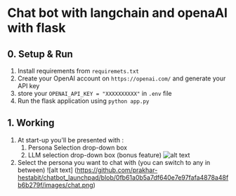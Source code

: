 # Chat bot with langchain and openaAI with flask
## 0. Setup & Run
1. Install requirements from `requiremets.txt`
2. Create your OpenAI account on `https://openai.com/` and generate your API key
3. store your `OPENAI_API_KEY = "XXXXXXXXXX"` in `.env` file
4. Run the flask application using `python app.py`

## 1. Working
1. At start-up you'll be presented with :
   1. Persona Selection drop-down box
   2. LLM selection drop-down box (bonus feature)
   ![alt text](https://github.com/prakhar-hestabit/chatbot_launchpad/blob/0fb61a0b5a7df640e7e97fafa4878a48fb6b279f/images/home.jpg?raw=true)
2. Select the persona you want to chat with (you can switch to any in between)
   ![alt text] (https://github.com/prakhar-hestabit/chatbot_launchpad/blob/0fb61a0b5a7df640e7e97fafa4878a48fb6b279f/images/chat.png)
